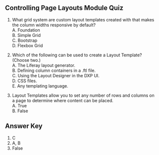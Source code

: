 ## Controlling Page Layouts Module Quiz

1. What grid system are custom layout templates created with that makes the column widths responsive by default?<br />
    A. Foundation<br />
    B. Simple Grid<br />
    C. Bootstrap<br />
    D. Flexbox Grid<br />

2. Which of the following can be used to create a Layout Template? (Choose two.)<br />
    A. The Liferay layout generator.<br />
    B. Defining column containers in a .ftl file.<br />
    C. Using the Layout Designer in the DXP UI.<br />
    D. CSS files.<br />
    E. Any templating language.

3. Layout Templates allow you to set any number of rows and columns on a page to determine where content can be placed.<br /> 
    A. True<br />
    B. False

<div class="page"></div>

## Answer Key 

1. C
2. A, B
3. False
